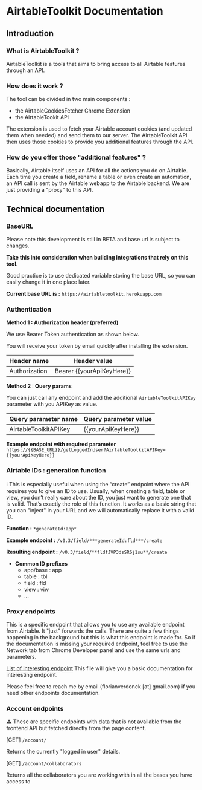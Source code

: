 # AirtableToolkit Documentation

## Introduction

### What is AirtableToolkit ?

AirtableToolkit is a tools that aims to bring access to all Airtable features through an API.

### How does it work ?

The tool can be divided in two main components :
- the AirtableCookiesFetcher Chrome Extension
- the AirtableTookit API

The extension is used to fetch your Airtable account cookies (and updated them when needed) and send them to our server.
The AirtableToolkit API then uses those cookies to provide you additional features through the API.

### How do you offer those "additional features" ?

Basically, Airtable itself uses an API for all the actions you do on Airtable.
Each time you create a field, rename a table or even create an automation, an API call is sent by the Airtable webapp to the Airtable backend.
We are just providing a "proxy" to this API.

## Technical documentation

### BaseURL

Please note this development is still in BETA and base url is subject to changes.

**Take this into consideration when building integrations that rely on this tool.**

Good practice is to use dedicated variable storing the base URL, so you can easily change it in one place later.

**Current base URL is :**
`https://airtabletoolkit.herokuapp.com`

### Authentication

**Method 1 : Authorization header (preferred)**

We use Bearer Token authentication as shown below.

You will receive your token by email quickly after installing the extension.

| Header name | Header value |
| --- | --- |
| Authorization | Bearer {{yourApiKeyHere}} |

**Method 2 : Query params**

You can just call any endpoint and add the additional `AirtableToolkitAPIKey` parameter with you APIKey as value.

| Query parameter name | Query parameter value |
| --- | --- |
| AirtableToolkitAPIKey | {{yourApiKeyHere}} |

**Example endpoint with required parameter**
`https://{{BASE_URL}}/getLoggedInUser?AirtableToolkitAPIKey={{yourApiKeyHere}}`

### Airtable IDs : generation function

<aside>
ℹ️ This is especially useful when using the “create” endpoint where the API requires you to give an ID to use.
Usually, when creating a field, table or view, you don’t really care about the ID, you just want to generate one that is valid. That’s exactly the role of this function.
It works as a basic string that you can "inject" in your URL and we will automatically replace it with a valid ID.
</aside>

**Function :** `*generateId:app*`

**Example endpoint :** `/v0.3/field/***generateId:fld***/create`

**Resulting endpoint :** `/v0.3/field/**fldfJVP3dsSR6j1su**/create`

- **Common ID prefixes**
    - app/base : app
    - table : tbl
    - field : fld
    - view : viw
    - …

### Proxy endpoints

This is a specific endpoint that allows you to use any available endpoint from Airtable.
It "just" forwards the calls. There are quite a few things happening in the background but this is what this endpoint is made for.
So if the documentation is missing your required endpoint, feel free to use the Network tab from Chrome Developer panel and use the same urls and parameters.

[List of interesting endpoint](./autogenerated_2022-07-28T20%3A43%3A32.571Z.md)
This file will give you a basic documentation for interesting endpoint.

Please feel free to reach me by email (florianverdonck [at] gmail.com) if you need other endpoints documentation.

### Account endpoints

⚠️ These are specific endpoints with data that is not available from the frontend API but fetched directly from the page content.

[GET] `/account/`

Returns the currently "logged in user" details.

[GET] `/account/collaborators`

Returns all the collaborators you are working with in all the bases you have access to